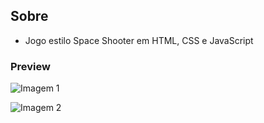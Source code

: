 ## Sobre
* Jogo estilo Space Shooter em HTML, CSS e JavaScript 

### Preview
![Imagem 1](https://github.com/4L1C3-R4BB1T/digital-innovation-one/raw/main/_assets/spaceshooter1.png)

![Imagem 2](https://github.com/4L1C3-R4BB1T/digital-innovation-one/raw/main/_assets/spaceshooter2.png)
